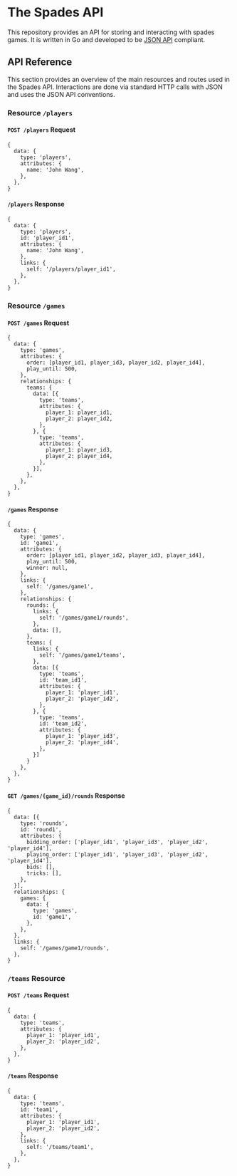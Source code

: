 # The Spades API

This repository provides an API for storing and interacting with spades games.
It is written in Go and developed to be [JSON API](http://jsonapi.org/) compliant.

## API Reference

This section provides an overview of the main resources and routes used in the
Spades API. Interactions are done via standard HTTP calls with JSON and uses the
JSON API conventions.

### Resource `/players`

#### `POST /players` Request

````
{
  data: {
    type: 'players',
    attributes: {
      name: 'John Wang',
    },
  },
}
````

#### `/players` Response

````
{
  data: {
    type: 'players',
    id: 'player_id1',
    attributes: {
      name: 'John Wang',
    },
    links: {
      self: '/players/player_id1',
    },
  },
}
````

### Resource `/games`

#### `POST /games` Request

````
{
  data: {
    type: 'games',
    attributes: {
      order: [player_id1, player_id3, player_id2, player_id4],
      play_until: 500,
    },
    relationships: {
      teams: {
        data: [{
          type: 'teams',
          attributes: {
            player_1: player_id1,
            player_2: player_id2,
          },
        }, {
          type: 'teams',
          attributes: {
            player_1: player_id3,
            player_2: player_id4,
          },
        }],
      },
    },
  },
}
````

#### `/games` Response

````
{
  data: {
    type: 'games',
    id: 'game1',
    attributes: {
      order: [player_id1, player_id2, player_id3, player_id4], 
      play_until: 500,
      winner: null,
    },
    links: {
      self: '/games/game1',
    },
    relationships: {
      rounds: {
        links: {
          self: '/games/game1/rounds',
        },
        data: [],
      },
      teams: {
        links: {
          self: '/games/game1/teams',
        },
        data: [{
          type: 'teams',
          id: 'team_id1',
          attributes: {
            player_1: 'player_id1',
            player_2: 'player_id2',
          },
        }, {
          type: 'teams',
          id: 'team_id2',
          attributes: {
            player_1: 'player_id3',
            player_2: 'player_id4',
          },
        }]
      }
    },
  },
}
````

#### `GET /games/{game_id}/rounds` Response

````
{
  data: [{
    type: 'rounds',
    id: 'round1',
    attributes: {
      bidding_order: ['player_id1', 'player_id3', 'player_id2', 'player_id4'],
      playing_order: ['player_id1', 'player_id3', 'player_id2', 'player_id4'],
      bids: [],
      tricks: [],
    },
  }],
  relationships: {
    games: {
      data: {
        type: 'games',
        id: 'game1',
      },
    },
  },
  links: {
    self: '/games/game1/rounds',
  },
}
````

### `/teams` Resource

#### `POST /teams` Request

````
{
  data: {
    type: 'teams',
    attributes: {
      player_1: 'player_id1',
      player_2: 'player_id2',
    },
  },
}
````

#### `/teams` Response

````
{
  data: {
    type: 'teams',
    id: 'team1',
    attributes: {
      player_1: 'player_id1',
      player_2: 'player_id2',
    },
    links: {
      self: '/teams/team1',
    },
  },
}
````
